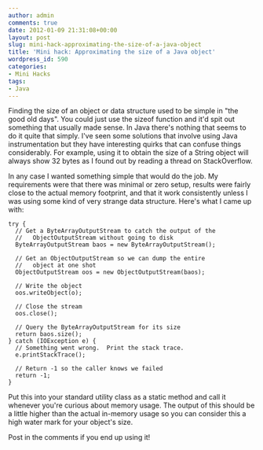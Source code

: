 ```yaml
---
author: admin
comments: true
date: 2012-01-09 21:31:08+00:00
layout: post
slug: mini-hack-approximating-the-size-of-a-java-object
title: 'Mini hack: Approximating the size of a Java object'
wordpress_id: 590
categories:
- Mini Hacks
tags:
- Java
---
```


Finding the size of an object or data structure used to be simple in "the good old days".  You could just use the sizeof function and it'd spit out something that usually made sense.  In Java there's nothing that seems to do it quite that simply.  I've seen some solutions that involve using Java instrumentation but they have interesting quirks that can confuse things considerably.  For example, using it to obtain the size of a String object will always show 32 bytes as I found out by reading a thread on StackOverflow.

In any case I wanted something simple that would do the job.  My requirements were that there was minimal or zero setup, results were fairly close to the actual memory footprint, and that it work consistently unless I was using some kind of very strange data structure.  Here's what I came up with:


    
    
    try {
      // Get a ByteArrayOutputStream to catch the output of the
      //   ObjectOutputStream without going to disk
      ByteArrayOutputStream baos = new ByteArrayOutputStream();
    
      // Get an ObjectOutputStream so we can dump the entire
      //   object at one shot
      ObjectOutputStream oos = new ObjectOutputStream(baos);
    
      // Write the object
      oos.writeObject(o);
    
      // Close the stream
      oos.close();
    
      // Query the ByteArrayOutputStream for its size
      return baos.size();
    } catch (IOException e) {
      // Something went wrong.  Print the stack trace.
      e.printStackTrace();
    
      // Return -1 so the caller knows we failed
      return -1;
    }
    



Put this into your standard utility class as a static method and call it whenever you're curious about memory usage.  The output of this should be a little higher than the actual in-memory usage so you can consider this a high water mark for your object's size.

Post in the comments if you end up using it!
